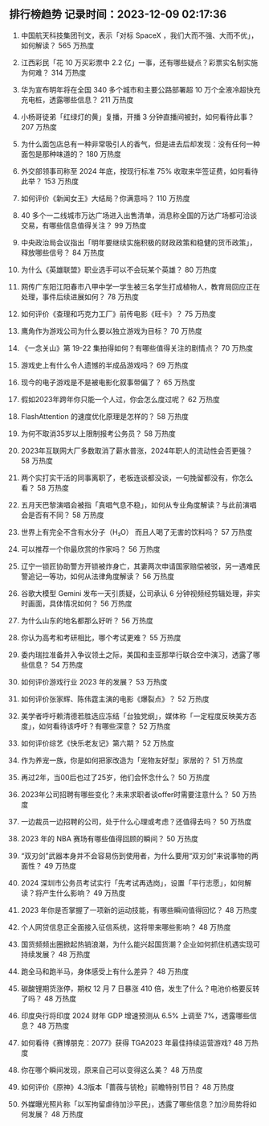 
## 排行榜趋势 记录时间：2023-12-09 02:17:36
  
  1. 中国航天科技集团刊文，表示「对标 SpaceX ，我们大而不强、大而不优」，如何解读？ 565 万热度
    
  2. 江西彩民「花 10 万买彩票中 2.2 亿」一事，还有哪些疑点？彩票实名制实施为何难？ 314 万热度
    
  3. 华为宣布明年将在全国 340 多个城市和主要公路部署超 10 万个全液冷超快充充电桩，透露哪些信息？ 211 万热度
    
  4. 小杨哥徒弟「红绿灯的黄」复播，开播 3 分钟直播间被封，如何看待此事？ 207 万热度
    
  5. 为什么面包店总有一种非常吸引人的香气，但是进去后却发现：没有任何一种面包是那种味道的？ 180 万热度
    
  6. 外交部领事司称至 2024 年底，按现行标准 75% 收取来华签证费，如何看待此举？ 153 万热度
    
  7. 如何评价《新闻女王》大结局？你满意吗？ 110 万热度
    
  8. 40 多个一二线城市万达广场进入出售清单，消息称全国的万达广场都可洽谈交易，有哪些信息值得关注？ 99 万热度
    
  9. 中央政治局会议指出「明年要继续实施积极的财政政策和稳健的货币政策」，释放哪些信号？ 84 万热度
    
  10. 为什么《英雄联盟》职业选手可以不会玩某个英雄？ 80 万热度
    
  11. 网传广东阳江阳春市八甲中学一学生被三名学生打成植物人，教育局回应正在处理，事件后续进展如何？ 78 万热度
    
  12. 如何评价《查理和巧克力工厂》前传电影《旺卡》？ 75 万热度
    
  13. 鹰角作为游戏公司为什么要以独立游戏为目标？ 70 万热度
    
  14. 《一念关山》第 19-22 集拍得如何？有哪些值得关注的剧情点？ 70 万热度
    
  15. 游戏史上有什么令人遗憾的半成品游戏吗？ 69 万热度
    
  16. 现今的电子游戏是不是被电影化叙事带偏了？ 65 万热度
    
  17. 假如2023年跨年你只能一个人过，你会怎么度过呢？ 62 万热度
    
  18. FlashAttention 的速度优化原理是怎样的？ 58 万热度
    
  19. 为何不取消35岁以上限制报考公务员？ 58 万热度
    
  20. 2023年互联网大厂多数取消了薪水普涨，2024年职人的流动性会否更强？ 58 万热度
    
  21. 两个实打实干活的同事离职了，老板连谈都没谈，一句挽留都没有，你怎么看？ 58 万热度
    
  22. 五月天巴黎演唱会被指「真唱气息不稳」，如何从专业角度解读？与此前演唱会是否有不同？ 58 万热度
    
  23. 世界上有完全不含有水分子（H₂O） 而且人喝了无害的饮料吗？ 57 万热度
    
  24. 可以推荐一个你最欣赏的作家吗？ 56 万热度
    
  25. 辽宁一锁匠协助警方开锁被炸身亡，其妻两次申请国家赔偿被驳，另一遇难民警追记一等功，如何从法律角度解读？ 56 万热度
    
  26. 谷歌大模型 Gemini 发布一天引质疑，公司承认 6 分钟视频经剪辑处理，非实时画面，具体情况如何？ 56 万热度
    
  27. 为什么山东的地名都那么好听？ 56 万热度
    
  28. 你认为高考和考研相比，哪个考试更难？ 55 万热度
    
  29. 委内瑞拉准备并入争议领土之际，美国和圭亚那举行联合空中演习，透露了哪些信息？ 54 万热度
    
  30. 如何评价游戏行业 2023 年的发展？ 53 万热度
    
  31. 如何评价张家辉、陈伟霆主演的电影《爆裂点》？ 52 万热度
    
  32. 美学者呼吁赖清德若胜选应冻结「台独党纲」，媒体称「一定程度反映美方态度」，如何看待该呼吁？有哪些深意？ 52 万热度
    
  33. 如何评价综艺《快乐老友记》第六期？ 52 万热度
    
  34. 作为养宠一族，你是如何把家改造为「宠物友好型」家居的？ 51 万热度
    
  35. 再过2年，当00后也过了25岁，他们会怀念什么？ 50 万热度
    
  36. 2023年公司招聘有哪些变化？未来求职者谈offer时需要注意什么？ 50 万热度
    
  37. 一边裁员一边招聘的公司，处于什么心理或考虑？还值得去吗？ 50 万热度
    
  38. 2023 年的 NBA 赛场有哪些值得回顾的瞬间？ 50 万热度
    
  39. “双刃剑”武器本身并不会容易伤到使用者，为什么要用“双刃剑”来说事物的两面性？ 49 万热度
    
  40. 2024 深圳市公务员考试实行「先考试再选岗」，设置「平行志愿」，如何解读？将产生什么影响？ 49 万热度
    
  41. 2023 年你是否掌握了一项新的运动技能，有哪些瞬间值得回忆？ 48 万热度
    
  42. 个人网贷信息正全面接入征信系统，这将带来哪些影响？ 48 万热度
    
  43. 国货频频出圈掀起热销浪潮，为什么能兴起国货潮？企业如何抓住机遇实现可持续发展？ 48 万热度
    
  44. 跑全马和跑半马，身体感受上有什么差异？ 48 万热度
    
  45. 碳酸锂期货涨停，期权 12 月 7 日暴涨 410 倍，发生了什么？电池价格要反转了吗？ 48 万热度
    
  46. 印度央行将印度 2024 财年 GDP 增速预测从 6.5% 上调至 7%，透露哪些信息？ 48 万热度
    
  47. 如何看待《赛博朋克：2077》获得 TGA2023 年最佳持续运营游戏? 48 万热度
    
  48. 你在哪个瞬间发现，原来自己可以变得这么美？ 48 万热度
    
  49. 如何评价《原神》4.3版本「蔷薇与铳枪」前瞻特别节目？ 48 万热度
    
  50. 外媒曝光照片称「以军拘留虐待加沙平民」，透露了哪些信息？加沙局势将如何发展？ 48 万热度
    